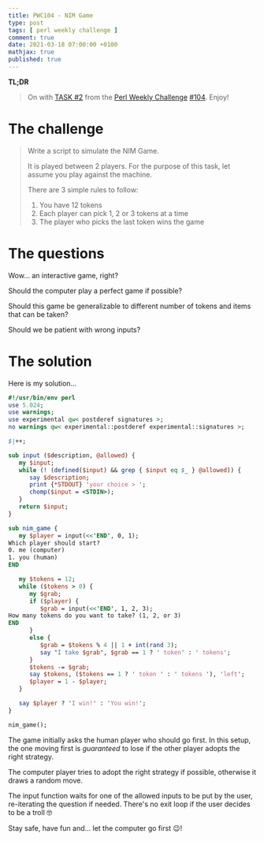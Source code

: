 ```yaml
---
title: PWC104 - NIM Game
type: post
tags: [ perl weekly challenge ]
comment: true
date: 2021-03-18 07:00:00 +0100
mathjax: true
published: true
---
```


**TL;DR**

> On with [TASK #2][] from the [Perl Weekly Challenge][] [#104][].
> Enjoy!

# The challenge

> Write a script to simulate the NIM Game.
>
> It is played between 2 players. For the purpose of this task, let assume
> you play against the machine.
>
> There are 3 simple rules to follow:
> 
> 1. You have 12 tokens
> 2. Each player can pick 1, 2 or 3 tokens at a time
> 3. The player who picks the last token wins the game

# The questions

Wow... an interactive game, right?

Should the computer play a perfect game if possible?

Should this game be generalizable to different number of tokens and items
that can be taken?

Should we be patient with wrong inputs?

# The solution

Here is my solution...

```perl
#!/usr/bin/env perl
use 5.024;
use warnings;
use experimental qw< postderef signatures >;
no warnings qw< experimental::postderef experimental::signatures >;

$|++;

sub input ($description, @allowed) {
   my $input;
   while (! (defined($input) && grep { $input eq $_ } @allowed)) {
      say $description;
      print {*STDOUT} 'your choice > ';
      chomp($input = <STDIN>);
   }
   return $input;
}

sub nim_game {
   my $player = input(<<'END', 0, 1);
Which player should start?
0. me (computer)
1. you (human)
END

   my $tokens = 12;
   while ($tokens > 0) {
      my $grab;
      if ($player) {
         $grab = input(<<'END', 1, 2, 3);
How many tokens do you want to take? (1, 2, or 3)
END
      }
      else {
         $grab = $tokens % 4 || 1 + int(rand 3);
         say "I take $grab", $grab == 1 ? ' token' : ' tokens';
      }
      $tokens -= $grab;
      say $tokens, ($tokens == 1 ? ' token ' : ' tokens '), 'left';
      $player = 1 - $player;
   }

   say $player ? 'I win!' : 'You win!';
}

nim_game();
```

The game initially asks the human player who should go first. In this setup,
the one moving first is *guaranteed* to lose if the other player adopts the
right strategy.

The computer player tries to adopt the right strategy if possible, otherwise
it draws a random move.

The input function waits for one of the allowed inputs to be put by the
user, re-iterating the question if needed. There's no exit loop if the user
decides to be a troll 🤓

Stay safe, have fun and... let the computer go first 😉!


[Perl Weekly Challenge]: https://perlweeklychallenge.org/
[#104]: https://perlweeklychallenge.org/blog/perl-weekly-challenge-104/
[TASK #2]: https://perlweeklychallenge.org/blog/perl-weekly-challenge-104/#TASK2
[Perl]: https://www.perl.org/
